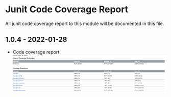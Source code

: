 # Junit Code Coverage Report
All junit code coverage report to this module will be documented in this file.

## 1.0.4 - 2022-01-28
- Code coverage report  ![fiscal-event-post-processor-junit-report-1.0.4.png](fiscal-event-post-processor-junit-report-1.0.4.png)